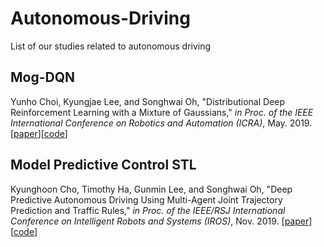 # Autonomous-Driving
List of our studies related to autonomous driving

## Mog-DQN
Yunho Choi, Kyungjae Lee, and Songhwai Oh, "Distributional Deep Reinforcement Learning with a Mixture of Gaussians," *in Proc. of the IEEE International Conference on Robotics and Automation (ICRA)*, May. 2019.
[[paper](http://rllab.snu.ac.kr/publications/papers/2019_icra_ddrl_mog.pdf)][[code](https://github.com/rllab-snu/mog_dqn_car_racing)]

## Model Predictive Control STL
Kyunghoon Cho, Timothy Ha, Gunmin Lee, and Songhwai Oh, "Deep Predictive Autonomous Driving Using Multi-Agent Joint Trajectory Prediction and Traffic Rules," *in Proc. of the IEEE/RSJ International Conference on Intelligent Robots and Systems (IROS)*, Nov. 2019.
[[paper]()][[code](https://github.com/rllab-snu/model_predictive_control_stl)]

